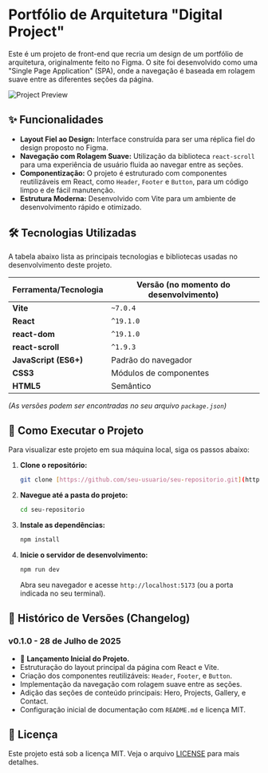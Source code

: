 # Portfólio de Arquitetura "Digital Project"

Este é um projeto de front-end que recria um design de um portfólio de arquitetura, originalmente feito no Figma. O site foi desenvolvido como uma "Single Page Application" (SPA), onde a navegação é baseada em rolagem suave entre as diferentes seções da página.

![Project Preview](image_projects.png)

## ✨ Funcionalidades

- **Layout Fiel ao Design:** Interface construída para ser uma réplica fiel do design proposto no Figma.
- **Navegação com Rolagem Suave:** Utilização da biblioteca `react-scroll` para uma experiência de usuário fluida ao navegar entre as seções.
- **Componentização:** O projeto é estruturado com componentes reutilizáveis em React, como `Header`, `Footer` e `Button`, para um código limpo e de fácil manutenção.
- **Estrutura Moderna:** Desenvolvido com Vite para um ambiente de desenvolvimento rápido e otimizado.

## 🛠️ Tecnologias Utilizadas

A tabela abaixo lista as principais tecnologias e bibliotecas usadas no desenvolvimento deste projeto.

| Ferramenta/Tecnologia | Versão (no momento do desenvolvimento) |
| --------------------- | ------------------------------------- |
| **Vite** | `~7.0.4`                              |
| **React** | `^19.1.0`                             |
| **react-dom** | `^19.1.0`                             |
| **react-scroll** | `^1.9.3`                              |
| **JavaScript (ES6+)** | Padrão do navegador                   |
| **CSS3** | Módulos de componentes                |
| **HTML5** | Semântico                             |

*(As versões podem ser encontradas no seu arquivo `package.json`)*

## 🚀 Como Executar o Projeto

Para visualizar este projeto em sua máquina local, siga os passos abaixo:

1.  **Clone o repositório:**
    ```bash
    git clone [https://github.com/seu-usuario/seu-repositorio.git](https://github.com/seu-usuario/seu-repositorio.git)
    ```

2.  **Navegue até a pasta do projeto:**
    ```bash
    cd seu-repositorio
    ```

3.  **Instale as dependências:**
    ```bash
    npm install
    ```

4.  **Inicie o servidor de desenvolvimento:**
    ```bash
    npm run dev
    ```
    Abra seu navegador e acesse `http://localhost:5173` (ou a porta indicada no seu terminal).


## 📜 Histórico de Versões (Changelog)

### v0.1.0 - 28 de Julho de 2025
- 🎉 **Lançamento Inicial do Projeto.**
- Estruturação do layout principal da página com React e Vite.
- Criação dos componentes reutilizáveis: `Header`, `Footer`, e `Button`.
- Implementação da navegação com rolagem suave entre as seções.
- Adição das seções de conteúdo principais: Hero, Projects, Gallery, e Contact.
- Configuração inicial de documentação com `README.md` e licença MIT.

## 📄 Licença

Este projeto está sob a licença MIT. Veja o arquivo [LICENSE](LICENSE) para mais detalhes.